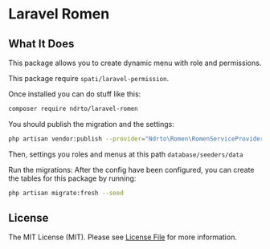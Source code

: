 # Laravel Romen

## What It Does
This package allows you to create dynamic menu with role and permissions.

This package require `spati/laravel-permission`.

Once installed you can do stuff like this:

```bash
composer require ndrto/laravel-romen
```

You should publish the migration and the settings:

```bash
php artisan vendor:publish --provider="Ndrto\Romen\RomenServiceProvider"
```

Then, settings you roles and menus at this path `database/seeders/data`

Run the migrations: After the config have been configured, you can create the tables for this package by running:

```bash
php artisan migrate:fresh --seed
```

## License

The MIT License (MIT). Please see [License File](LICENSE.md) for more information.
